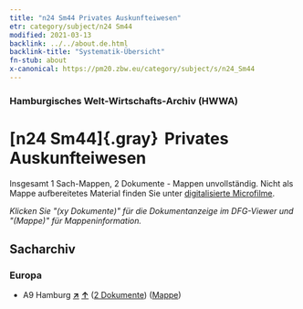 ```yaml
---
title: "n24 Sm44 Privates Auskunfteiwesen"
etr: category/subject/n24 Sm44
modified: 2021-03-13
backlink: ../../about.de.html
backlink-title: "Systematik-Übersicht"
fn-stub: about
x-canonical: https://pm20.zbw.eu/category/subject/s/n24_Sm44
---
```


### Hamburgisches Welt-Wirtschafts-Archiv (HWWA)
# [n24 Sm44]{.gray}&#8201; Privates Auskunfteiwesen&#160; 




Insgesamt 1 Sach-Mappen, 2 Dokumente - Mappen unvollständig.
Nicht als Mappe aufbereitetes Material finden Sie unter [digitalisierte Microfilme](/film/h1_sh.de.html).

_Klicken Sie "(xy Dokumente)" für die Dokumentanzeige im DFG-Viewer und "(Mappe)" für Mappeninformation._

## Sacharchiv




### Europa

- A9 Hamburg [**&nearr;**](../../../geo/i/140905/about.de.html "Hamburg (alle Mappen)") [**&uarr;**](../../../geo/about.de.html#A9 "Ländersystematik") (<a href="https://pm20.zbw.eu/dfgview/sh/140905,145416" title="über: Hamburg : Privates Auskunfteiwesen" target="_blank">2 Dokumente</a>) ([Mappe](../../../../folder/sh/1409xx/140905/1454xx/145416/about.de.html))


